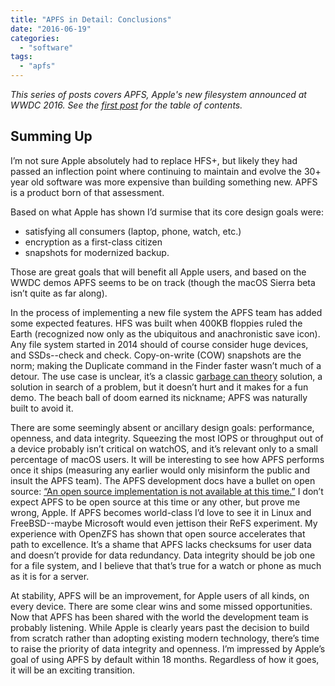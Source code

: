 ```yaml
---
title: "APFS in Detail: Conclusions"
date: "2016-06-19"
categories: 
  - "software"
tags: 
  - "apfs"
---
```


_This series of posts covers APFS, Apple's new filesystem announced at WWDC 2016. See the [first post]( http://dtrace.org/blogs/ahl/2016/06/19/apfs-part1) for the table of contents._

## Summing Up

I’m not sure Apple absolutely had to replace HFS+, but likely they had passed an inflection point where continuing to maintain and evolve the 30+ year old software was more expensive than building something new. APFS is a product born of that assessment.

Based on what Apple has shown I’d surmise that its core design goals were:

- satisfying all consumers (laptop, phone, watch, etc.)
- encryption as a first-class citizen
- snapshots for modernized backup.

Those are great goals that will benefit all Apple users, and based on the WWDC demos APFS seems to be on track (though the macOS Sierra beta isn’t quite as far along).

In the process of implementing a new file system the APFS team has added some expected features. HFS was built when 400KB floppies ruled the Earth (recognized now only as the ubiquitous and anachronistic save icon). Any file system started in 2014 should of course consider huge devices, and SSDs--check and check. Copy-on-write (COW) snapshots are the norm; making the Duplicate command in the Finder faster wasn’t much of a detour. The use case is unclear, it’s a classic [garbage can theory](http://faculty.babson.edu/krollag/org_site/encyclop/garbage_can.html) solution, a solution in search of a problem, but it doesn’t hurt and it makes for a fun demo. The beach ball of doom earned its nickname; APFS was naturally built to avoid it.

There are some seemingly absent or ancillary design goals: performance, openness, and data integrity. Squeezing the most IOPS or throughput out of a device probably isn’t critical on watchOS, and it’s relevant only to a small percentage of macOS users. It will be interesting to see how APFS performs once it ships (measuring any earlier would only misinform the public and insult the APFS team). The APFS development docs have a bullet on open source: [“An open source implementation is not available at this time.”](https://developer.apple.com/library/prerelease/content/documentation/FileManagement/Conceptual/APFS_Guide/UsingtheAppleFileSystem/UsingtheAppleFileSystem.html#//apple_ref/doc/uid/TP40016999-CH4-DontLinkElementID_23) I don’t expect APFS to be open source at this time or any other, but prove me wrong, Apple. If APFS becomes world-class I’d love to see it in Linux and FreeBSD--maybe Microsoft would even jettison their ReFS experiment. My experience with OpenZFS has shown that open source accelerates that path to excellence. It’s a shame that APFS lacks checksums for user data and doesn’t provide for data redundancy. Data integrity should be job one for a file system, and I believe that that’s true for a watch or phone as much as it is for a server.

At stability, APFS will be an improvement, for Apple users of all kinds, on every device. There are some clear wins and some missed opportunities. Now that APFS has been shared with the world the development team is probably listening. While Apple is clearly years past the decision to build from scratch rather than adopting existing modern technology, there’s time to raise the priority of data integrity and openness. I’m impressed by Apple’s goal of using APFS by default within 18 months. Regardless of how it goes, it will be an exciting transition.
